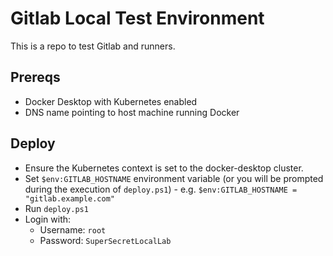 # Gitlab Local Test Environment

This is a repo to test Gitlab and runners.

## Prereqs
- Docker Desktop with Kubernetes enabled
- DNS name pointing to host machine running Docker

## Deploy
- Ensure the Kubernetes context is set to the docker-desktop cluster.
- Set `$env:GITLAB_HOSTNAME` environment variable (or you will be prompted during the execution of `deploy.ps1`) - e.g. `$env:GITLAB_HOSTNAME = "gitlab.example.com"`
- Run `deploy.ps1`
- Login with:
  - Username: `root`
  - Password: `SuperSecretLocalLab`